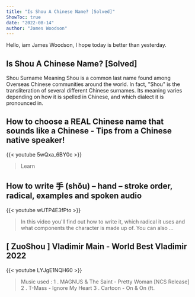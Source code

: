 ```yaml
---
title: "Is Shou A Chinese Name? [Solved]"
ShowToc: true 
date: "2022-08-14"
author: "James Woodson" 
---
```


Hello, iam James Woodson, I hope today is better than yesterday.
## Is Shou A Chinese Name? [Solved]
Shou Surname Meaning Shou is a common last name found among Overseas Chinese communities around the world. In fact, "Shou" is the transliteration of several different Chinese surnames. Its meaning varies depending on how it is spelled in Chinese, and which dialect it is pronounced in.

## How to choose a REAL Chinese name that sounds like a Chinese - Tips from a Chinese native speaker!
{{< youtube 5wQxa_6BY0c >}}
>Learn 

## How to write 手 (shǒu) – hand – stroke order, radical, examples and spoken audio
{{< youtube wUTP4E3fPto >}}
>In this video you'll find out how to write it, which radical it uses and what components the character is made up of. You can also ...

## [ ZuoShou ] Vladimir Main - World Best Vladimir 2022
{{< youtube LYJgE1NQH60 >}}
>Music used : 1 . MAGNUS & The Saint - Pretty Woman [NCS Release] 2 . T-Mass - Ignore My Heart 3 . Cartoon - On & On (ft.

